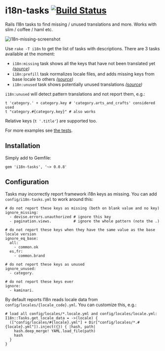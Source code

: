 i18n-tasks  [![Build Status](https://travis-ci.org/glebm/i18n-tasks.png?branch=master)](https://travis-ci.org/glebm/i18n-tasks)
==========

Rails I18n tasks to find missing / unused translations and more. Works with slim / coffee / haml etc.

![i18n-missing-screenshot]

Use `rake -T i18n` to get the list of tasks with descriptions. There are 3 tasks available at the moment:

* `i18n:missing` task shows all the keys that have not been translated yet *([source](https://github.com/glebm/i18n-tasks/blob/master/lib/i18n/tasks/missing.rb))*
* `i18n:prefill` task normalizes locale files, and adds missing keys from base locale to others *([source](https://github.com/glebm/i18n-tasks/blob/master/lib/i18n/tasks/prefill.rb))*
* `i18n:unused` task shows potentially unused translations *([source](https://github.com/glebm/i18n-tasks/blob/master/lib/i18n/tasks/unused.rb))*

`i18n:unused` will detect pattern translations and not report them, e.g.:

    t 'category.' + category.key # 'category.arts_and_crafts' considered used
    t "category.#{category.key}" # also works

Relative keys (`t '.title'`) are supported too.

For more examples see [the tests](https://github.com/glebm/i18n-tasks/blob/master/spec/i18n_tasks_spec.rb#L43-L59).

Installation
------------

Simply add to Gemfile:

    gem 'i18n-tasks', '~> 0.0.8'

Configuration
-------------


Tasks may incorrectly report framework i18n keys as missing. You can add `config/i18n-tasks.yml` to work around this:

    # do not report these keys as missing (both on blank value and no key)
    ignore_missing:
      - devise.errors.unauthorized # ignore this key
      - pagination.views.          # ignore the whole pattern (note the .)

    # do not report these keys when they have the same value as the base locale version
    ignore_eq_base:
      all:
        - common.ok
      es,fr:
        - common.brand

    # do not report these keys as unused
    ignore_unused:
      - category.

    # do not report these keys ever
    ignore:
      - kaminari.


By default reports I18n reads locale data from `config/locales/{locale_code}.yml`.
You can customize this, e.g.:

    # load all config/locales/*.locale.yml and config/locales/locale.yml:
    I18n::Tasks.get_locale_data = ->(locale) {
      (["config/locales/#{locale}.yml"] + Dir["config/locales/*.#{locale}.yml"]).inject({}) { |hash, path|
        hash.deep_merge! YAML.load_file(path)
        hash
      }
    }

  [i18n-missing-screenshot]: https://raw.github.com/glebm/i18n-tasks/master/doc/img/i18n-missing.png "rake i18n:missing output screenshot"
